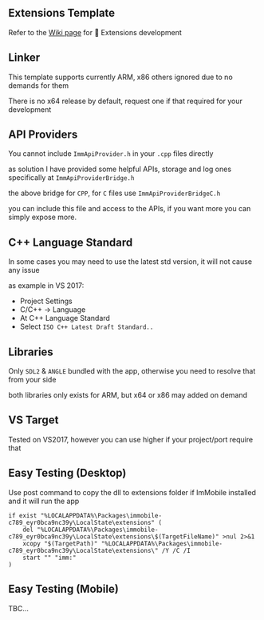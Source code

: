 ## Extensions Template

Refer to the [Wiki page](https://github.com/basharast/ImMobile/wiki/DevExtensions) for 🔌 Extensions development

## Linker

This template supports currently ARM, x86 others ignored due to no demands for them

There is no x64 release by default, request one if that required for your development

## API Providers

You cannot include `ImmApiProvider.h` in your `.cpp` files directly

as solution I have provided some helpful APIs, storage and log ones specifically at `ImmApiProviderBridge.h`

the above bridge for `CPP`, for `C` files use `ImmApiProviderBridgeC.h`

you can include this file and access to the APIs, if you want more you can simply expose more.


## C++ Language Standard

In some cases you may need to use the latest std version, it will not cause any issue

as example in VS 2017:

- Project Settings
- C/C++ -> Language
- At C++ Language Standard
- Select `ISO C++ Latest Draft Standard..`

## Libraries

Only `SDL2` & `ANGLE` bundled with the app, otherwise you need to resolve that from your side

both libraries only exists for ARM, but x64 or x86 may added on demand

## VS Target

Tested on VS2017, however you can use higher if your project/port require that

## Easy Testing (Desktop)

Use post command to copy the dll to extensions folder if ImMobile installed and it will run the app

```batch
if exist "%LOCALAPPDATA%\Packages\immobile-c789_eyr0bca9nc39y\LocalState\extensions" (
    del "%LOCALAPPDATA%\Packages\immobile-c789_eyr0bca9nc39y\LocalState\extensions\$(TargetFileName)" >nul 2>&1
    xcopy "$(TargetPath)" "%LOCALAPPDATA%\Packages\immobile-c789_eyr0bca9nc39y\LocalState\extensions\" /Y /C /I
    start "" "imm:"
)
```

## Easy Testing (Mobile)

TBC...